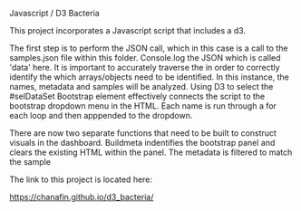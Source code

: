 Javascript / D3 Bacteria 

This project incorporates a Javascript script that includes a d3.

The first step is to perform the JSON call, which in this case is a call to the samples.json file within this folder. Console.log the JSON which is called 'data' here. It is important to accurately traverse the in order to correctly identify the which arrays/objects need to be identified. In this instance, the names, metadata and samples will be analyzed. Using D3 to select the #selDataSet Bootstrap element effectively connects the script to the bootstrap dropdown menu in the HTML. Each name is run through a for each loop and then apppended to the dropdown. 

 There are now two separate functions that need to be built to construct visuals in the dashboard. Buildmeta indentifies the bootstrap panel and clears the existing HTML within the panel. The metadata is filtered to match the sample

The link to this project is located here: 

https://chanafin.github.io/d3_bacteria/

